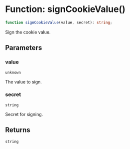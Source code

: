 # Function: signCookieValue()

```ts
function signCookieValue(value, secret): string;
```

Sign the cookie value.

## Parameters

### value

`unknown`

The value to sign.

### secret

`string`

Secret for signing.

## Returns

`string`
